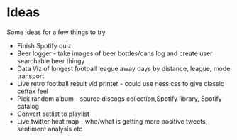 # Ideas
Some ideas for a few things to try

* Finish Spotify quiz
* Beer logger - take images of beer bottles/cans log and create user searchable beer thingy
* Data Viz of longest football league away days by distance, league, mode transport
* Live retro football result vid printer - could use ness.css to give classic ceffax feel
* Pick random album - source discogs collection,Spotify library, Spotify catalog
* Convert setlist to playlist
* Live twitter heat map - who/what is getting more positive tweets, sentiment analysis etc
